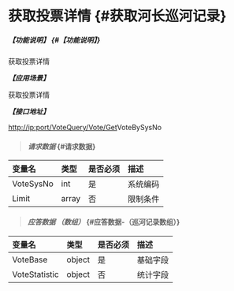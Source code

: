 # 获取投票详情 {#获取河长巡河记录}

##### _【功能说明】_ {#【功能说明】}

获取投票详情

_**【应用场景】**_

获取投票详情

_**【接口地址】**_

[http://ip:port/VoteQuery/Vote/Get](http://ip:port/HMQuery/PatrolRiver/GetPatrolRivers)VoteBySysNo

> #### _请求数据_ {#请求数据}

| 变量名 | 类型 | 是否必须 | 描述 |
| :--- | :--- | :--- | :--- |
| VoteSysNo | int | 是 | 系统编码 |
| Limit | array | 否 | 限制条件 |

> #### _应答数据 （数组）_ {#应答数据-（巡河记录数组）}

| 变量名 | 类型 | 是否必须 | 描述 |
| :--- | :--- | :--- | :--- |
| VoteBase | object | 是 | 基础字段 |
| VoteStatistic | object | 否 | 统计字段 |



